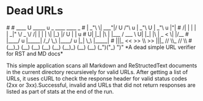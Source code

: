 # Dead URLs

<td id="L15" class="blob-num js-line-number" data-line-number="15"></td>
<td id="LC15" class="blob-code blob-code-inner js-file-line"><span class="pl-c"><span class="pl-c">#</span></span></td>
</tr>
<tr>
<td id="L16" class="blob-num js-line-number" data-line-number="16"></td>
<td id="LC16" class="blob-code blob-code-inner js-file-line"><span class="pl-c"><span class="pl-c">#</span>    ____    U _____ u     _        ____       ____        _</span></td>
</tr>
<tr>
<td id="L17" class="blob-num js-line-number" data-line-number="17"></td>
<td id="LC17" class="blob-code blob-code-inner js-file-line"><span class="pl-c"><span class="pl-c">#</span>   |  _&quot;\   \| ___&quot;|/ U  /&quot;\  u   |  _&quot;\   U |  _&quot;\ u    |&quot;|</span></td>
</tr>
<tr>
<td id="L18" class="blob-num js-line-number" data-line-number="18"></td>
<td id="LC18" class="blob-code blob-code-inner js-file-line"><span class="pl-c"><span class="pl-c">#</span>  /| | | |   |  _|&quot;    \/ _ \/   /| | | |   \| |_) |/  U | | u</span></td>
</tr>
<tr>
<td id="L19" class="blob-num js-line-number" data-line-number="19"></td>
<td id="LC19" class="blob-code blob-code-inner js-file-line"><span class="pl-c"><span class="pl-c">#</span>  U| |_| |\  | |___    / ___ \   U| |_| |\   |  _ &lt;     \| |/__</span></td>
</tr>
<tr>
<td id="L20" class="blob-num js-line-number" data-line-number="20"></td>
<td id="LC20" class="blob-code blob-code-inner js-file-line"><span class="pl-c"><span class="pl-c">#</span>   |____/ u  |_____|  /_/   \_\   |____/ u   |_| \_\     |_____|</span></td>
</tr>
<tr>
<td id="L21" class="blob-num js-line-number" data-line-number="21"></td>
<td id="LC21" class="blob-code blob-code-inner js-file-line"><span class="pl-c"><span class="pl-c">#</span>    |||_     &lt;&lt;   &gt;&gt;   \\    &gt;&gt;    |||_      //   \\_    //  \\ </span></td>
</tr>
<tr>
<td id="L22" class="blob-num js-line-number" data-line-number="22"></td>
<td id="LC22" class="blob-code blob-code-inner js-file-line"><span class="pl-c"><span class="pl-c">#</span>   (__)_)   (__) (__) (__)  (__)  (__)_)    (__)  (__)  (_&quot;)(&quot;_) &quot;)&quot;</span></td>
*A dead simple URL verifier for RST and MD docs*


This simple application scans all Markdown and ReStructedText
documents in the current directory recursievely for valid URLs.
After getting a list of URLs, it uses cURL to check the response
header for valid status codes (2xx or 3xx).Successful, invalid and
URLs that did not return responses are listed as part of stats at
the end of the run.

